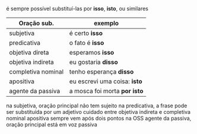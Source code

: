 é sempre possível substituí-las por **isso**, **isto**, ou similares

| Oração sub.        | exemplo                        |
| ------------------ | ------------------------------ |
| subjetiva          | é certo **isso**               |
| predicativa        | o fato é **isso**              |
| objetiva direta    | esperamos **isso**             |
| objetiva indireta  | eu gostaria **disso**          |
| completiva nominal | tenho esperança **disso**      |
| apositiva          | eu escrevi uma coisa: **isto** |
| agente da passiva  | a mosca foi morta **por isto** |

na subjetiva, oração principal não tem sujeito
na predicativa, a frase pode ser substituída por um adjetivo
cuidado entre objetiva indireta e completiva nominal
apositiva sempre vem após dois pontos
na OSS agente da passiva, oração principal está em voz passiva